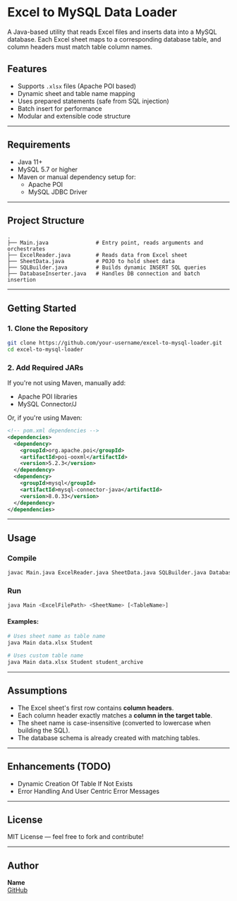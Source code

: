 # Excel to MySQL Data Loader

A Java-based utility that reads Excel files and inserts data into a MySQL database. Each Excel sheet maps to a corresponding database table, and column headers must match table column names.

## Features

- Supports `.xlsx` files (Apache POI based)
- Dynamic sheet and table name mapping
- Uses prepared statements (safe from SQL injection)
- Batch insert for performance
- Modular and extensible code structure

---

## Requirements

- Java 11+
- MySQL 5.7 or higher
- Maven or manual dependency setup for:
    - Apache POI
    - MySQL JDBC Driver

---

## Project Structure

```
.
├── Main.java               # Entry point, reads arguments and orchestrates
├── ExcelReader.java        # Reads data from Excel sheet
├── SheetData.java          # POJO to hold sheet data
├── SQLBuilder.java         # Builds dynamic INSERT SQL queries
├── DatabaseInserter.java   # Handles DB connection and batch insertion
```

---

## Getting Started

### 1. Clone the Repository

```bash
git clone https://github.com/your-username/excel-to-mysql-loader.git
cd excel-to-mysql-loader
```

### 2. Add Required JARs

If you're not using Maven, manually add:
- Apache POI libraries
- MySQL Connector/J

Or, if you're using Maven:

```xml
<!-- pom.xml dependencies -->
<dependencies>
  <dependency>
    <groupId>org.apache.poi</groupId>
    <artifactId>poi-ooxml</artifactId>
    <version>5.2.3</version>
  </dependency>
  <dependency>
    <groupId>mysql</groupId>
    <artifactId>mysql-connector-java</artifactId>
    <version>8.0.33</version>
  </dependency>
</dependencies>
```

---

## Usage

### Compile

```bash
javac Main.java ExcelReader.java SheetData.java SQLBuilder.java DatabaseInserter.java
```

### Run

```bash
java Main <ExcelFilePath> <SheetName> [<TableName>]
```

#### Examples:

```bash
# Uses sheet name as table name
java Main data.xlsx Student

# Uses custom table name
java Main data.xlsx Student student_archive
```

---

## Assumptions

- The Excel sheet's first row contains **column headers**.
- Each column header exactly matches a **column in the target table**.
- The sheet name is case-insensitive (converted to lowercase when building the SQL).
- The database schema is already created with matching tables.

---

## Enhancements (TODO)

- Dynamic Creation Of Table If Not Exists
- Error Handling And User Centric Error Messages

---

## License

MIT License — feel free to fork and contribute!

---

## Author

**Name**  
[GitHub](https://github.com/rajeshom89/)
